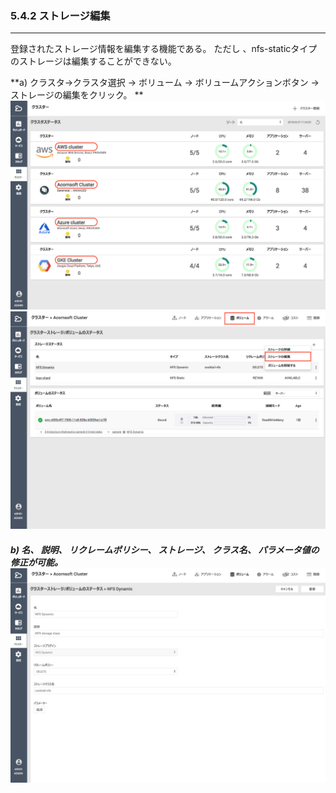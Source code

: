 ### 5.4.2 ストレージ編集

---

登録されたストレージ情報を編集する機能である。 ただし 、nfs-staticタイプのストレージは編集することができない。

**a\) クラスタ→クラスタ選択 → ボリューム → ボリュームアクションボタン → ストレージの編集をクリック。
**![](/assets/JP/2.5/5.4.2_1.png)![](/assets/JP/2.5/5.4.2_2.png)

##### b\) 名、 説明、 リクレームポリシー、 ストレージ、 クラス名、 パラメータ値の修正が可能。![](/assets/JP/2.5/5.4.2_3.png)



